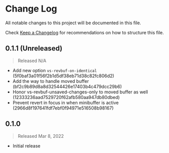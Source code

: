 # Change Log

All notable changes to this project will be documented in this file.

Check [Keep a Changelog](http://keepachangelog.com/) for recommendations on how to structure this file.


## 0.1.1 (Unreleased)
> Released N/A

* Add new option `vs-revbuf-on-identical` (5f0baf3a01f56f2b1d5df38eb71d38c82fc806d2)
* Add the way to handle moved buffer (bf2c9b89d8a8d32544426e17403b4c479dcc29b6)
* Honor vs-revbuf-unsaved-changes-only to moved buffer as well (12333236aad7529720f62afb580aa947db80dbed)
* Prevent revert in focus in when minibuffer is active (2966d8f197641fdf7ebf0f94971e516508b98167)

## 0.1.0
> Released Mar 8, 2022

* Initial release

